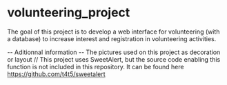 # volunteering_project

The goal of this project is to develop a web interface for volunteering (with a database) to increase interest and registration in volunteering activities.

-- Aditionnal information --
The pictures used on this project as decoration or layout
// This project uses SweetAlert, but the source code enabling this function is not included in this repository. It can be found here https://github.com/t4t5/sweetalert
